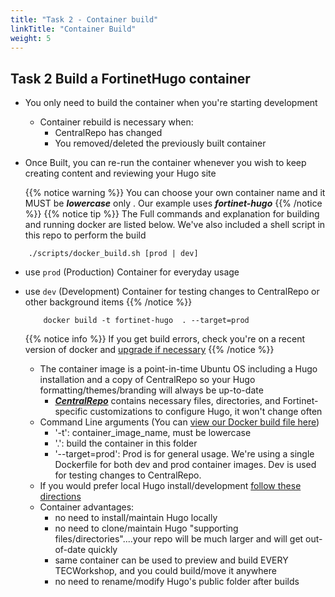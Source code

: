 ```yaml
---
title: "Task 2 - Container build"
linkTitle: "Container Build"
weight: 5
---
```


## Task 2 Build a FortinetHugo container

- You only need to build the container when you're starting development
  - Container rebuild is necessary when:
    - CentralRepo has changed
    - You removed/deleted the previously built container 
- Once Built, you can re-run the container whenever you wish to keep creating content and reviewing your Hugo site
    
    {{% notice warning %}} You can choose your own container name and it MUST be **_lowercase_** only .  Our example uses **_fortinet-hugo_** {{% /notice %}} 
    {{% notice tip %}} 
The Full commands and explanation for building and running docker are listed below.  We've also included a shell script in this repo to perform the build 
```
    ./scripts/docker_build.sh [prod | dev]
```
- use `prod` (Production) Container for everyday usage
- use `dev` (Development) Container for testing changes to CentralRepo or other background items
    {{% /notice  %}}

    ```shell
        docker build -t fortinet-hugo  . --target=prod
   ```
   {{% notice info %}} If you get build errors, check you're on a recent version of docker and [upgrade if necessary](https://docs.docker.com/engine/install/) {{% /notice %}}

    - The container image is a point-in-time Ubuntu OS including a Hugo installation and a copy of CentralRepo so your Hugo formatting/themes/branding will always be up-to-date
      - [**_CentralRepo_**](https://github.com/FortinetCloudCSE/CentralRepo) contains necessary files, directories, and Fortinet-specific customizations to configure Hugo, it won't change often 
    - Command Line arguments (You can [view our Docker build file here](https://github.com/FortinetCloudCSE/UserRepo/blob/main/Dockerfile))
      - '-t': container_image_name, must be lowercase
      - '.': build the container in this folder
      - '--target=prod':  Prod is for general usage.  We're using a single Dockerfile for both dev and prod container images.  Dev is used for testing changes to CentralRepo.   
    - If you would prefer local Hugo install/development [follow these directions](localhugoinstall.html)
    - Container advantages:
      - no need to install/maintain Hugo locally
      - no need to clone/maintain Hugo "supporting files/directories"....your repo will be much larger and will get out-of-date quickly
      - same container can be used to preview and build EVERY TECWorkshop, and you could build/move it anywhere
      - no need to rename/modify Hugo's public folder after builds
    